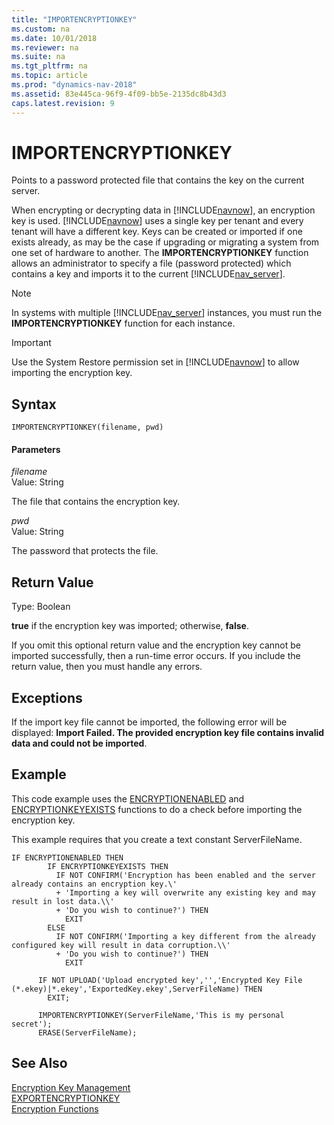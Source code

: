 ```yaml
---
title: "IMPORTENCRYPTIONKEY"
ms.custom: na
ms.date: 10/01/2018
ms.reviewer: na
ms.suite: na
ms.tgt_pltfrm: na
ms.topic: article
ms.prod: "dynamics-nav-2018"
ms.assetid: 83e445ca-96f9-4f09-bb5e-2135dc8b43d3
caps.latest.revision: 9
---
```

# IMPORTENCRYPTIONKEY
Points to a password protected file that contains the key on the current server.  
  
 When encrypting or decrypting data in [!INCLUDE[navnow](includes/navnow_md.md)], an encryption key is used. [!INCLUDE[navnow](includes/navnow_md.md)] uses a single key per tenant and every tenant will have a different key. Keys can be created or imported if one exists already, as may be the case if upgrading or migrating a system from one set of hardware to another. The **IMPORTENCRYPTIONKEY** function allows an administrator to specify a file \(password protected\) which contains a key and imports it to the current [!INCLUDE[nav_server](includes/nav_server_md.md)].  
  
> [!NOTE]  
>  In systems with multiple [!INCLUDE[nav_server](includes/nav_server_md.md)] instances, you must run the **IMPORTENCRYPTIONKEY** function for each instance.  
  
> [!IMPORTANT]  
>  Use the System Restore permission set in [!INCLUDE[navnow](includes/navnow_md.md)] to allow importing the encryption key.  
  
## Syntax  
  
```  
IMPORTENCRYPTIONKEY(filename, pwd)  
```  
  
#### Parameters  
 *filename*  
 Value: String  
  
 The file that contains the encryption key.  
  
 *pwd*  
 Value: String  
  
 The password that protects the file.  
  
## Return Value  
 Type: Boolean  
  
 **true** if the encryption key was imported; otherwise, **false**.  
  
 If you omit this optional return value and the encryption key cannot be imported successfully, then a run-time error occurs. If you include the return value, then you must handle any errors.  
  
## Exceptions  
 If the import key file cannot be imported, the following error will be displayed: **Import Failed. The provided encryption key file contains invalid data and could not be imported**.  
  
## Example  
 This code example uses the [ENCRYPTIONENABLED](ENCRYPTIONENABLED.md) and [ENCRYPTIONKEYEXISTS](ENCRYPTIONKEYEXISTS.md) functions to do a check before importing the encryption key.  
  
 This example requires that you create a text constant ServerFileName.  
  
```  
IF ENCRYPTIONENABLED THEN  
        IF ENCRYPTIONKEYEXISTS THEN  
          IF NOT CONFIRM('Encryption has been enabled and the server already contains an encryption key.\'  
          + 'Importing a key will overwrite any existing key and may result in lost data.\\'  
          + 'Do you wish to continue?') THEN  
            EXIT  
        ELSE  
          IF NOT CONFIRM('Importing a key different from the already configured key will result in data corruption.\\'  
          + 'Do you wish to continue?') THEN  
            EXIT  
  
      IF NOT UPLOAD('Upload encrypted key','','Encrypted Key File (*.ekey)|*.ekey','ExportedKey.ekey',ServerFileName) THEN  
        EXIT;  
  
      IMPORTENCRYPTIONKEY(ServerFileName,'This is my personal secret');  
      ERASE(ServerFileName);  
```  
  
## See Also  
 [Encryption Key Management](Encryption-Key-Management.md)   
 [EXPORTENCRYPTIONKEY](EXPORTENCRYPTIONKEY.md)   
 [Encryption Functions](Encryption-Functions.md)
